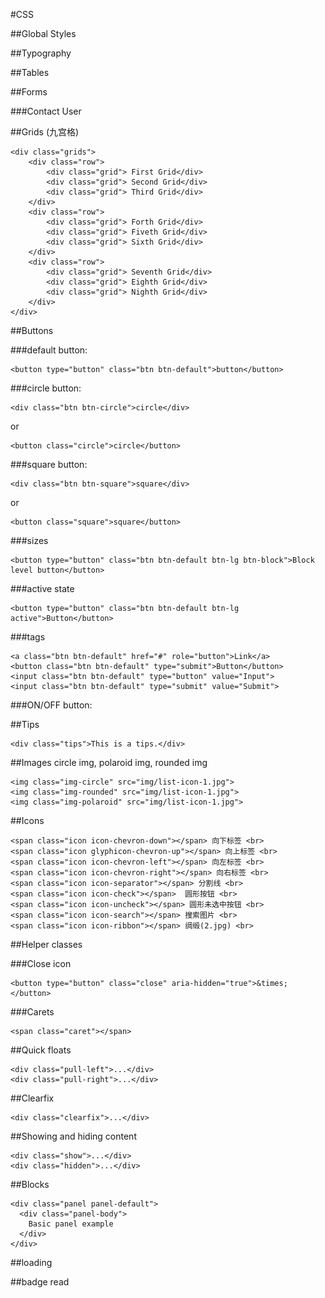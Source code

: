 #CSS

##Global Styles

##Typography

##Tables

##Forms

###Contact User

##Grids (九宫格)

    <div class="grids">
        <div class="row">
            <div class="grid"> First Grid</div>
            <div class="grid"> Second Grid</div>
            <div class="grid"> Third Grid</div>
        </div>
        <div class="row">
            <div class="grid"> Forth Grid</div>
            <div class="grid"> Fiveth Grid</div>
            <div class="grid"> Sixth Grid</div>
        </div>
        <div class="row">
            <div class="grid"> Seventh Grid</div>
            <div class="grid"> Eighth Grid</div>
            <div class="grid"> Nighth Grid</div>
        </div>
    </div>

##Buttons

###default button:

   	<button type="button" class="btn btn-default">button</button>
    
###circle button:
    
   	<div class="btn btn-circle">circle</div>

or 

   	<button class="circle">circle</button>

###square button:

   	<div class="btn btn-square">square</div>

or

    <button class="square">square</button>

###sizes

	<button type="button" class="btn btn-default btn-lg btn-block">Block level button</button>

###active state

	<button type="button" class="btn btn-default btn-lg active">Button</button>


###tags

	<a class="btn btn-default" href="#" role="button">Link</a>
	<button class="btn btn-default" type="submit">Button</button>
	<input class="btn btn-default" type="button" value="Input">
	<input class="btn btn-default" type="submit" value="Submit">

###ON/OFF button:

##Tips

    <div class="tips">This is a tips.</div>

##Images
circle img, polaroid img, rounded img

    <img class="img-circle" src="img/list-icon-1.jpg">
    <img class="img-rounded" src="img/list-icon-1.jpg">
    <img class="img-polaroid" src="img/list-icon-1.jpg">

##Icons 

   	<span class="icon icon-chevron-down"></span> 向下标签 <br>
	<span class="icon glyphicon-chevron-up"></span> 向上标签 <br>
	<span class="icon icon-chevron-left"></span> 向左标签 <br>
	<span class="icon icon-chevron-right"></span> 向右标签 <br>
	<span class="icon icon-separator"></span> 分割线 <br>
	<span class="icon icon-check"></span>  圆形按钮 <br>
	<span class="icon icon-uncheck"></span> 圆形未选中按钮 <br>
	<span class="icon icon-search"></span> 搜索图片 <br>
    <span class="icon icon-ribbon"></span> 绸缎(2.jpg) <br>

##Helper classes

###Close icon

	<button type="button" class="close" aria-hidden="true">&times;</button>

###Carets

	<span class="caret"></span>

##Quick floats

	<div class="pull-left">...</div>
	<div class="pull-right">...</div>


##Clearfix

	<div class="clearfix">...</div>

##Showing and hiding content

	<div class="show">...</div>
	<div class="hidden">...</div>

##Blocks

	<div class="panel panel-default">
	  <div class="panel-body">
	    Basic panel example
	  </div>
	</div>

##loading
	<div class="loading"></div>

##badge
	<span class="badge">read</span>

